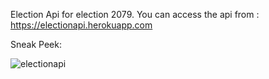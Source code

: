 Election Api for election 2079. 
You can access the api from :
https://electionapi.herokuapp.com

Sneak Peek:


![electionapi](https://user-images.githubusercontent.com/91787285/208250581-928f9f0f-9d60-4f7a-ba5c-09573b8c8de3.jpg)